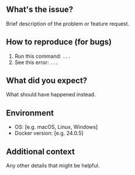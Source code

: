 ## What's the issue?
Brief description of the problem or feature request.

## How to reproduce (for bugs)
1. Run this command: `...`
2. See this error: `...`

## What did you expect?
What should have happened instead.

## Environment
- OS: [e.g. macOS, Linux, Windows]
- Docker version: [e.g. 24.0.5]

## Additional context
Any other details that might be helpful.
